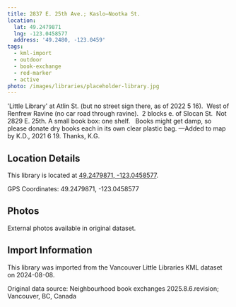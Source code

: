 ```yaml
---
title: 2837 E. 25th Ave.; Kaslo—Nootka St.
location:
  lat: 49.2479871
  lng: -123.0458577
  address: '49.2480, -123.0459'
tags:
  - kml-import
  - outdoor
  - book-exchange
  - red-marker
  - active
photo: /images/libraries/placeholder-library.jpg
---
```

'Little Library' at Atlin St. (but no street sign there, as of 2022 5 16).  West of Renfrew Ravine (no car road through ravine).  
2 blocks e. of Slocan St.  Not 2829 E. 25th.
A small book box: one shelf.  
Books might get damp, so please donate dry books each in its own clear plastic bag.
—Added to map by K.D., 2021 6 19. Thanks, K.G.

## Location Details

This library is located at [49.2479871, -123.0458577](https://www.google.com/maps?q=49.2479871,-123.0458577).

GPS Coordinates: 49.2479871, -123.0458577

## Photos

External photos available in original dataset.

## Import Information

This library was imported from the Vancouver Little Libraries KML dataset on 2024-08-08.

Original data source: Neighbourhood book exchanges 2025.8.6.revision; Vancouver, BC, Canada

